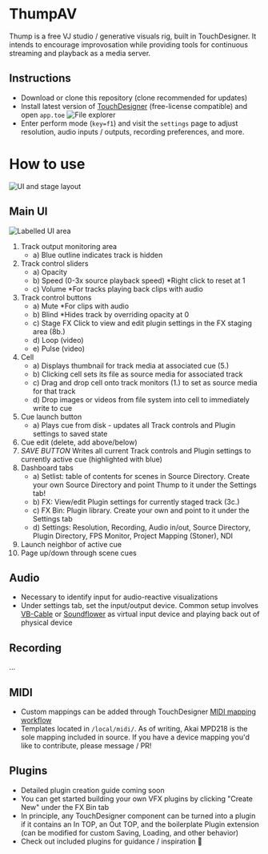 # ThumpAV

Thump is a free VJ studio / generative visuals rig, built in TouchDesigner. It intends to encourage improvosation while providing tools for continuous streaming and playback as a media server.

## Instructions
- Download or clone this repository (clone recommended for updates)
- Install latest version of [TouchDesigner](https://derivative.ca/) (free-license compatible) and open `app.toe`
![File explorer](https://i.imgur.com/MdNckUI.png)
- Enter perform mode (`key=f1`) and visit the `settings` page to adjust resolution, audio inputs / outputs, recording preferences, and more.

# How to use
![UI and stage layout](https://i.imgur.com/wKdergz.png)
## Main UI
![Labelled UI area](https://i.imgur.com/34I5qbO.png)
1. Track output monitoring area
    * a) Blue outline indicates track is hidden
2. Track control sliders
    * a) Opacity
    * b) Speed (0-3x source playback speed) \*Right click to reset at 1
    * c) Volume \*For tracks playing back clips with audio
3. Track control buttons
    * a) Mute \*For clips with audio
    * b) Blind \*Hides track by overriding opacity at 0
    * c) Stage FX
    Click to view and edit plugin settings in the FX staging area (8b.)
    * d) Loop (video)
    * e) Pulse (video)
4. Cell
    * a) Displays thumbnail for track media at associated cue (5.)
    * b) Clicking cell sets its file as source media for associated track
    * c) Drag and drop cell onto track monitors (1.) to set as source media for that track
    * d) Drop images or videos from file system into cell to immediately write to cue
5. Cue launch button
    * a) Plays cue from disk - updates all Track controls and Plugin settings to saved state
6. Cue edit (delete, add above/below)
7. *SAVE BUTTON* Writes all current Track controls and Plugin settings to currently active cue (highlighted with blue)
8. Dashboard tabs
    * a) Setlist: table of contents for scenes in Source Directory. Create your own Source Directory and point Thump to it under the Settings tab!
    * b) FX: View/edit Plugin settings for currently staged track (3c.)
    * c) FX Bin: Plugin library. Create your own and point to it under the Settings tab
    * d) Settings: Resolution, Recording, Audio in/out, Source Directory, Plugin Directory, FPS Monitor, Project Mapping (Stoner), NDI
9. Launch neighbor of active cue
10. Page up/down through scene cues

## Audio
- Necessary to identify input for audio-reactive visualizations
- Under settings tab, set the input/output device. Common setup involves [VB-Cable](https://www.vb-audio.com/Cable/) or [Soundflower](https://github.com/mattingalls/Soundflower/releases) as virtual input device and playing back out of physical device

## Recording
...

## MIDI
- Custom mappings can be added through TouchDesigner [MIDI mapping workflow](https://www.youtube.com/watch?v=XLeghJmFBh0)
- Templates located in `/local/midi/`. As of writing, Akai MPD218 is the sole mapping included in source. If you have a device mapping you'd like to contribute, please message / PR!

## Plugins
- Detailed plugin creation guide coming soon
- You can get started building your own VFX plugins by clicking "Create New" under the FX Bin tab
- In principle, any TouchDesigner component can be turned into a plugin if it contains an In TOP, an Out TOP, and the boilerplate Plugin extension (can be modified for custom Saving, Loading, and other behavior)
- Check out included plugins for guidance / inspiration :rocket:
